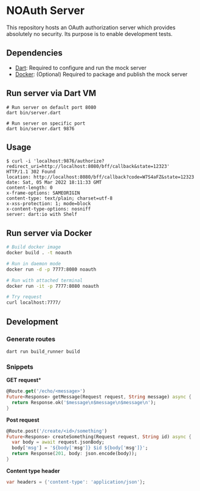 # NOAuth Server

This repository hosts an OAuth authorization server which provides absolutely no security.
Its purpose is to enable development tests.

## Dependencies

- [Dart](https://www.dart.dev): Required to configure and run the mock server
- [Docker](https://www.docker.com): (Optional) Required to package and publish the mock server

## Run server via Dart VM

```
# Run server on default port 8080
dart bin/server.dart

# Run server on specific port
dart bin/server.dart 9876
```

## Usage

```
$ curl -i 'localhost:9876/authorize?redirect_uri=http://localhost:8080/bff/callback&state=12323'
HTTP/1.1 302 Found
location: http://localhost:8080/bff/callback?code=W7S4aFZ&state=12323
date: Sat, 05 Mar 2022 18:11:33 GMT
content-length: 0
x-frame-options: SAMEORIGIN
content-type: text/plain; charset=utf-8
x-xss-protection: 1; mode=block
x-content-type-options: nosniff
server: dart:io with Shelf
```

## Run server via Docker

```bash
# Build docker image
docker build . -t noauth

# Run in daemon mode
docker run -d -p 7777:8080 noauth

# Run with attached terminal
docker run -it -p 7777:8080 noauth

# Try request
curl localhost:7777/
```

## Development

### Generate routes

```
dart run build_runner build
```

### Snippets

**GET request***

```dart
@Route.get('/echo/<message>')
Future<Response> getMessage(Request request, String message) async {
  return Response.ok('$message\n$message\n$message\n');
}
```

**Post request**

```dart
@Route.post('/create/<id>/something')
Future<Response> createSomething(Request request, String id) async {
  var body = await request.jsonBody;
  body['msg'] = '${body['msg']} $id ${body['msg']}';
  return Response(201, body: json.encode(body));
}
```

**Content type header**

```dart
var headers = {'content-type': 'application/json'};
```
